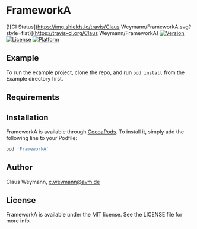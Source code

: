 # FrameworkA

[![CI Status](https://img.shields.io/travis/Claus Weymann/FrameworkA.svg?style=flat)](https://travis-ci.org/Claus Weymann/FrameworkA)
[![Version](https://img.shields.io/cocoapods/v/FrameworkA.svg?style=flat)](https://cocoapods.org/pods/FrameworkA)
[![License](https://img.shields.io/cocoapods/l/FrameworkA.svg?style=flat)](https://cocoapods.org/pods/FrameworkA)
[![Platform](https://img.shields.io/cocoapods/p/FrameworkA.svg?style=flat)](https://cocoapods.org/pods/FrameworkA)

## Example

To run the example project, clone the repo, and run `pod install` from the Example directory first.

## Requirements

## Installation

FrameworkA is available through [CocoaPods](https://cocoapods.org). To install
it, simply add the following line to your Podfile:

```ruby
pod 'FrameworkA'
```

## Author

Claus Weymann, c.weymann@avm.de

## License

FrameworkA is available under the MIT license. See the LICENSE file for more info.
